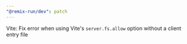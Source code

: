 ```yaml
---
"@remix-run/dev": patch
---
```


Vite: Fix error when using Vite's `server.fs.allow` option without a client entry file
